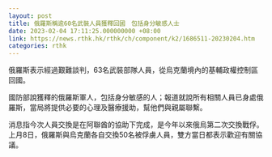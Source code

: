 ```yaml
---
layout: post
title: 俄羅斯稱逾60名武裝人員獲釋回國　包括身分敏感人士
date: 2023-02-04 17:11:25.000000000 +08:00
link: https://news.rthk.hk/rthk/ch/component/k2/1686511-20230204.htm
categories: rthk
---
```


俄羅斯表示經過艱難談判，63名武裝部隊人員，從烏克蘭境內的基輔政權控制區回國。

國防部說獲釋的俄羅斯軍人，包括身分敏感的人；報道就說所有相關人員已身處俄羅斯，當局將提供必要的心理及醫療援助，幫他們與親屬聯繫。

消息指今次人員交換是在阿聯酋的協助下完成，是今年以來俄烏第二次交換戰俘。上月8日，俄羅斯與烏克蘭各自交換50名被俘虜人員，雙方當日都表示歡迎有關協議。
